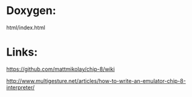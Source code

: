 # Doxygen:
html/index.html

# Links:

https://github.com/mattmikolay/chip-8/wiki

http://www.multigesture.net/articles/how-to-write-an-emulator-chip-8-interpreter/